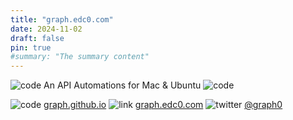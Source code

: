 ```yaml
---
title: "graph.edc0.com"
date: 2024-11-02
draft: false
pin: true
#summary: "The summary content"
---
```


![code](/images/wrench.svg) An API Automations for Mac & Ubuntu ![code](/images/wrench.svg)

![code](/images/code-branch.svg) [graph.github.io](https://github.com/edczero/graph.edc0.com) ![link](/images/paperclip.svg) [graph.edc0.com](https://graph.edc0.com) ![twitter](/images/twitter.svg) [@graph0](https://x.com/edczero)

<!--more-->    